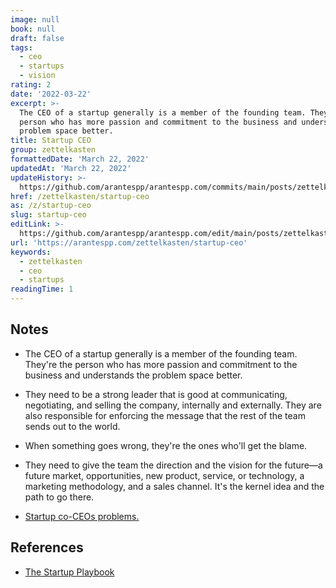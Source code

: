 ```yaml
---
image: null
book: null
draft: false
tags:
  - ceo
  - startups
  - vision
rating: 2
date: '2022-03-22'
excerpt: >-
  The CEO of a startup generally is a member of the founding team. They're the
  person who has more passion and commitment to the business and understands the
  problem space better.
title: Startup CEO
group: zettelkasten
formattedDate: 'March 22, 2022'
updatedAt: 'March 22, 2022'
updateHistory: >-
  https://github.com/arantespp/arantespp.com/commits/main/posts/zettelkasten/startup-ceo.md
href: /zettelkasten/startup-ceo
as: /z/startup-ceo
slug: startup-ceo
editLink: >-
  https://github.com/arantespp/arantespp.com/edit/main/posts/zettelkasten/startup-ceo.md
url: 'https://arantespp.com/zettelkasten/startup-ceo'
keywords:
  - zettelkasten
  - ceo
  - startups
readingTime: 1
---
```


## Notes

- The CEO of a startup generally is a member of the founding team. They're the person who has more passion and commitment to the business and understands the problem space better.

- They need to be a strong leader that is good at communicating, negotiating, and selling the company, internally and externally. They are also responsible for enforcing the message that the rest of the team sends out to the world.

- When something goes wrong, they're the ones who'll get the blame.

- They need to give the team the direction and the vision for the future—a future market, opportunities, new product, service, or technology, a marketing methodology, and a sales channel. It's the kernel idea and the path to go there.

- [Startup co-CEOs problems.](/zettel/startup-co-ce-os-problems)

## References

- [The Startup Playbook](/the-startup-playbook)
